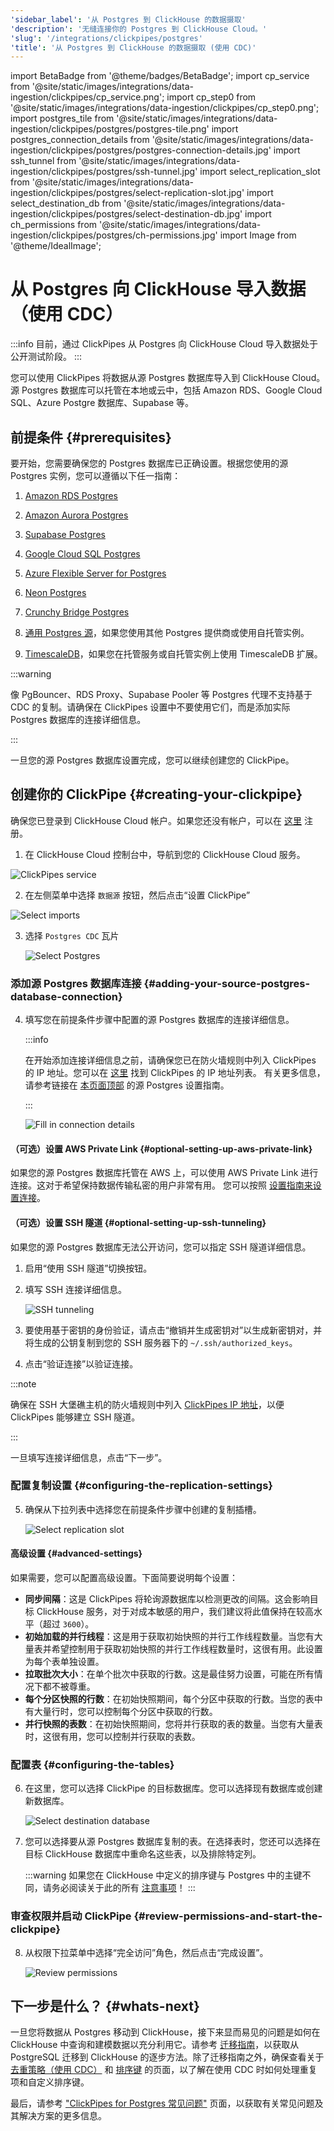 ```yaml
---
'sidebar_label': '从 Postgres 到 ClickHouse 的数据摄取'
'description': '无缝连接你的 Postgres 到 ClickHouse Cloud。'
'slug': '/integrations/clickpipes/postgres'
'title': '从 Postgres 到 ClickHouse 的数据摄取 (使用 CDC)'
---
```


import BetaBadge from '@theme/badges/BetaBadge';
import cp_service from '@site/static/images/integrations/data-ingestion/clickpipes/cp_service.png';
import cp_step0 from '@site/static/images/integrations/data-ingestion/clickpipes/cp_step0.png';
import postgres_tile from '@site/static/images/integrations/data-ingestion/clickpipes/postgres/postgres-tile.png'
import postgres_connection_details from '@site/static/images/integrations/data-ingestion/clickpipes/postgres/postgres-connection-details.jpg'
import ssh_tunnel from '@site/static/images/integrations/data-ingestion/clickpipes/postgres/ssh-tunnel.jpg'
import select_replication_slot from '@site/static/images/integrations/data-ingestion/clickpipes/postgres/select-replication-slot.jpg'
import select_destination_db from '@site/static/images/integrations/data-ingestion/clickpipes/postgres/select-destination-db.jpg'
import ch_permissions from '@site/static/images/integrations/data-ingestion/clickpipes/postgres/ch-permissions.jpg'
import Image from '@theme/IdealImage';


# 从 Postgres 向 ClickHouse 导入数据（使用 CDC）

<BetaBadge/>

:::info
目前，通过 ClickPipes 从 Postgres 向 ClickHouse Cloud 导入数据处于公开测试阶段。
:::


您可以使用 ClickPipes 将数据从源 Postgres 数据库导入到 ClickHouse Cloud。源 Postgres 数据库可以托管在本地或云中，包括 Amazon RDS、Google Cloud SQL、Azure Postgre 数据库、Supabase 等。

## 前提条件 {#prerequisites}

要开始，您需要确保您的 Postgres 数据库已正确设置。根据您使用的源 Postgres 实例，您可以遵循以下任一指南：

1. [Amazon RDS Postgres](./postgres/source/rds)

2. [Amazon Aurora Postgres](./postgres/source/aurora)

3. [Supabase Postgres](./postgres/source/supabase)

4. [Google Cloud SQL Postgres](./postgres/source/google-cloudsql)

5. [Azure Flexible Server for Postgres](./postgres/source/azure-flexible-server-postgres)

6. [Neon Postgres](./postgres/source/neon-postgres)

7. [Crunchy Bridge Postgres](./postgres/source/crunchy-postgres)

8. [通用 Postgres 源](./postgres/source/generic)，如果您使用其他 Postgres 提供商或使用自托管实例。

9. [TimescaleDB](./postgres/source/timescale)，如果您在托管服务或自托管实例上使用 TimescaleDB 扩展。

:::warning

像 PgBouncer、RDS Proxy、Supabase Pooler 等 Postgres 代理不支持基于 CDC 的复制。请确保在 ClickPipes 设置中不要使用它们，而是添加实际 Postgres 数据库的连接详细信息。

:::

一旦您的源 Postgres 数据库设置完成，您可以继续创建您的 ClickPipe。

## 创建你的 ClickPipe {#creating-your-clickpipe}

确保您已登录到 ClickHouse Cloud 帐户。如果您还没有帐户，可以在 [这里](https://cloud.clickhouse.com/) 注册。

[//]: # (   TODO update image here)
1. 在 ClickHouse Cloud 控制台中，导航到您的 ClickHouse Cloud 服务。

<Image img={cp_service} alt="ClickPipes service" size="lg" border/>

2. 在左侧菜单中选择 `数据源` 按钮，然后点击“设置 ClickPipe”

<Image img={cp_step0} alt="Select imports" size="lg" border/>

3. 选择 `Postgres CDC` 瓦片

   <Image img={postgres_tile} alt="Select Postgres" size="lg" border/>

### 添加源 Postgres 数据库连接 {#adding-your-source-postgres-database-connection}

4. 填写您在前提条件步骤中配置的源 Postgres 数据库的连接详细信息。

   :::info

   在开始添加连接详细信息之前，请确保您已在防火墙规则中列入 ClickPipes 的 IP 地址。您可以在 [这里](../index.md#list-of-static-ips) 找到 ClickPipes 的 IP 地址列表。
   有关更多信息，请参考链接在 [本页面顶部](#prerequisites) 的源 Postgres 设置指南。

   :::

   <Image img={postgres_connection_details} alt="Fill in connection details" size="lg" border/>

#### （可选）设置 AWS Private Link {#optional-setting-up-aws-private-link}

如果您的源 Postgres 数据库托管在 AWS 上，可以使用 AWS Private Link 进行连接。这对于希望保持数据传输私密的用户非常有用。
您可以按照 [设置指南来设置连接](/integrations/clickpipes/aws-privatelink)。

#### （可选）设置 SSH 隧道 {#optional-setting-up-ssh-tunneling}

如果您的源 Postgres 数据库无法公开访问，您可以指定 SSH 隧道详细信息。

1. 启用“使用 SSH 隧道”切换按钮。
2. 填写 SSH 连接详细信息。

   <Image img={ssh_tunnel} alt="SSH tunneling" size="lg" border/>

3. 要使用基于密钥的身份验证，请点击“撤销并生成密钥对”以生成新密钥对，并将生成的公钥复制到您的 SSH 服务器下的 `~/.ssh/authorized_keys`。
4. 点击“验证连接”以验证连接。

:::note

确保在 SSH 大堡礁主机的防火墙规则中列入 [ClickPipes IP 地址](../clickpipes#list-of-static-ips)，以便 ClickPipes 能够建立 SSH 隧道。

:::

一旦填写连接详细信息，点击“下一步”。

### 配置复制设置 {#configuring-the-replication-settings}

5. 确保从下拉列表中选择您在前提条件步骤中创建的复制插槽。

   <Image img={select_replication_slot} alt="Select replication slot" size="lg" border/>

#### 高级设置 {#advanced-settings}

如果需要，您可以配置高级设置。下面简要说明每个设置：

- **同步间隔**：这是 ClickPipes 将轮询源数据库以检测更改的间隔。这会影响目标 ClickHouse 服务，对于对成本敏感的用户，我们建议将此值保持在较高水平（超过 `3600`）。
- **初始加载的并行线程**：这是用于获取初始快照的并行工作线程数量。当您有大量表并希望控制用于获取初始快照的并行工作线程数量时，这很有用。此设置为每个表单独设置。
- **拉取批次大小**：在单个批次中获取的行数。这是最佳努力设置，可能在所有情况下都不被尊重。
- **每个分区快照的行数**：在初始快照期间，每个分区中获取的行数。当您的表中有大量行时，您可以控制每个分区中获取的行数。
- **并行快照的表数**：在初始快照期间，您将并行获取的表的数量。当您有大量表时，这很有用，您可以控制并行获取的表数。

### 配置表 {#configuring-the-tables}

6. 在这里，您可以选择 ClickPipe 的目标数据库。您可以选择现有数据库或创建新数据库。

   <Image img={select_destination_db} alt="Select destination database" size="lg" border/>

7. 您可以选择要从源 Postgres 数据库复制的表。在选择表时，您还可以选择在目标 ClickHouse 数据库中重命名这些表，以及排除特定列。

   :::warning
   如果您在 ClickHouse 中定义的排序键与 Postgres 中的主键不同，请务必阅读关于此的所有 [注意事项](/integrations/clickpipes/postgres/ordering_keys)！
   :::

### 审查权限并启动 ClickPipe {#review-permissions-and-start-the-clickpipe}

8. 从权限下拉菜单中选择“完全访问”角色，然后点击“完成设置”。

   <Image img={ch_permissions} alt="Review permissions" size="lg" border/>

## 下一步是什么？ {#whats-next}

一旦您将数据从 Postgres 移动到 ClickHouse，接下来显而易见的问题是如何在 ClickHouse 中查询和建模数据以充分利用它。请参考 [迁移指南](/migrations/postgresql/overview)，以获取从 PostgreSQL 迁移到 ClickHouse 的逐步方法。除了迁移指南之外，确保查看关于 [去重策略（使用 CDC）](/integrations/clickpipes/postgres/deduplication) 和 [排序键](/integrations/clickpipes/postgres/ordering_keys) 的页面，以了解在使用 CDC 时如何处理重复项和自定义排序键。

最后，请参考 ["ClickPipes for Postgres 常见问题"](/integrations/clickpipes/postgres/faq) 页面，以获取有关常见问题及其解决方案的更多信息。
